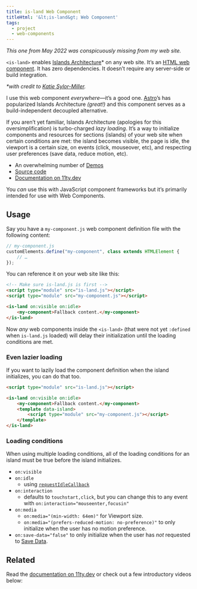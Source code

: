 ```yaml
---
title: is-land Web Component
titleHtml: '&lt;is-land&gt; Web Component'
tags:
  - project
  - web-components
---
```

_This one from May 2022 was conspicuously missing from my web site._

`<is-land>` enables [Islands Architecture](https://jasonformat.com/islands-architecture/)* on any web site. It’s an [HTML web component](/web/a-taxonomy-of-web-component-types/). It has zero dependencies. It doesn’t require any server-side or build integration.

_\*with credit to [Katie Sylor-Miller](https://sylormiller.com/)._

I use this web component _everywhere_—it’s a good one. [Astro](https://astro.build/)’s has popularized Islands Architecture _(great!)_ and this component serves as a build-independent decoupled alternative.

If you aren’t yet familiar, Islands Architecture (apologies for this oversimplification) is turbo-charged _lazy loading_. It’s a way to initialize components and resources for sections (islands) of your web site when certain conditions are met: the island becomes visible, the page is idle, the viewport is a certain size, on events (click, mouseover, etc), and respecting user preferences (save data, reduce motion, etc).

* An overwhelming number of [Demos](https://is-land.11ty.dev/)
* [Source code](https://github.com/11ty/is-land)
* [Documentation on 11ty.dev](https://www.11ty.dev/docs/plugins/partial-hydration/)

You _can_ use this with JavaScript component frameworks but it’s primarily intended for use with Web Components.

## Usage

Say you have a `my-component.js` web component definition file with the following content:

```js
// my-component.js
customElements.define("my-component", class extends HTMLElement {
	// …
});
```

You can reference it on your web site like this:

```html
<!-- Make sure is-land.js is first -->
<script type="module" src="is-land.js"></script>
<script type="module" src="my-component.js"></script>

<is-land on:visible on:idle>
	<my-component>Fallback content.</my-component>
</is-land>
```

Now _any_ web components inside the `<is-land>` (that were not yet `:defined` when `is-land.js` loaded) will delay their initialization until the loading conditions are met.

### Even lazier loading

If you want to lazily load the component definition when the island initializes, you can do that too.

```html
<script type="module" src="is-land.js"></script>

<is-land on:visible on:idle>
	<my-component>Fallback content.</my-component>
	<template data-island>
		<script type="module" src="my-component.js"></script>
	</template>
</is-land>
```

### Loading conditions

When using multiple loading conditions, all of the loading conditions for an island must be true before the island initializes.

* `on:visible`
* `on:idle`
	* using [`requestIdleCallback`](https://developer.mozilla.org/en-US/docs/Web/API/Window/requestIdleCallback)
* `on:interaction`
	* defaults to `touchstart,click`, but you can change this to any event with `on:interaction="mouseenter,focusin"`
* `on:media`
	* `on:media="(min-width: 64em)"` for Viewport size.
	* `on:media="(prefers-reduced-motion: no-preference)"` to only initialize when the user has no motion preference.
* `on:save-data="false"` to only initialize when the user has *not* requested to [Save Data](https://developer.mozilla.org/en-US/docs/Web/API/NetworkInformation/saveData).

## Related

Read the [documentation on 11ty.dev](https://www.11ty.dev/docs/plugins/partial-hydration/) or check out a few introductory videos below:

<div class="fl">
	<youtube-lite-player @slug="YYJpFdEaAuc" @start="188" @label="Partial Hydration and Islands Architecture—Eleventy 🎈 Weekly №12"></youtube-lite-player>
	<youtube-lite-player @slug="V9hWgVV_5mg" @start="399" @label="Hydrating Components with `is-land` and Framework SSR—Eleventy 🎈 Weekly №13"></youtube-lite-player>
</div>
